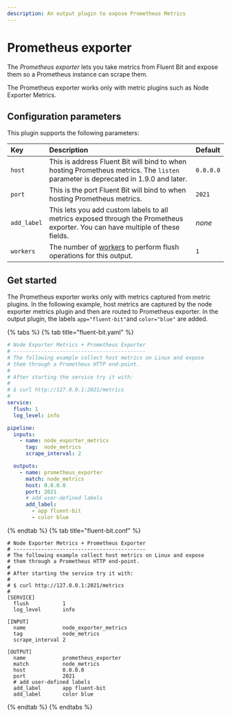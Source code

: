 ```yaml
---
description: An output plugin to expose Prometheus Metrics
---
```


# Prometheus exporter

The _Prometheus exporter_ lets you take metrics from Fluent Bit and expose them so a Prometheus instance can scrape them.

The Prometheus exporter works only with metric plugins such as Node Exporter Metrics.


## Configuration parameters

This plugin supports the following parameters:

| Key | Description | Default |
|:----|:------------|:--------|
| `host` | This is address Fluent Bit will bind to when hosting Prometheus metrics. The `listen` parameter is deprecated in 1.9.0 and later. | `0.0.0.0` |
| `port` | This is the port Fluent Bit will bind to when hosting Prometheus metrics. | `2021` |
| `add_label` | This lets you add custom labels to all metrics exposed through the Prometheus exporter. You can have multiple of these fields. | _none_ |
| `workers` | The number of [workers](../../administration/multithreading.md#outputs) to perform flush operations for this output. | `1` |

## Get started

The Prometheus exporter works only with metrics captured from metric plugins. In the following example, host metrics are captured by the node exporter metrics plugin and then are routed to Prometheus exporter. In the output plugin, the labels `app="fluent-bit"`and `color="blue"` are added.

{% tabs %}
{% tab title="fluent-bit.yaml" %}

```yaml
# Node Exporter Metrics + Prometheus Exporter
# -------------------------------------------
# The following example collect host metrics on Linux and expose
# them through a Prometheus HTTP end-point.
#
# After starting the service try it with:
#
# $ curl http://127.0.0.1:2021/metrics
#
service:
  flush: 1
  log_level: info

pipeline:
  inputs:
    - name: node_exporter_metrics
      tag:  node_metrics
      scrape_interval: 2

  outputs:
    - name: prometheus_exporter
      match: node_metrics
      host: 0.0.0.0
      port: 2021
      # add user-defined labels
      add_label:
        - app fluent-bit
        - color blue
```

{% endtab %}
{% tab title="fluent-bit.conf" %}

```text
# Node Exporter Metrics + Prometheus Exporter
# -------------------------------------------
# The following example collect host metrics on Linux and expose
# them through a Prometheus HTTP end-point.
#
# After starting the service try it with:
#
# $ curl http://127.0.0.1:2021/metrics
#
[SERVICE]
  flush           1
  log_level       info

[INPUT]
  name            node_exporter_metrics
  tag             node_metrics
  scrape_interval 2

[OUTPUT]
  name            prometheus_exporter
  match           node_metrics
  host            0.0.0.0
  port            2021
  # add user-defined labels
  add_label       app fluent-bit
  add_label       color blue
```

{% endtab %}
{% endtabs %}
